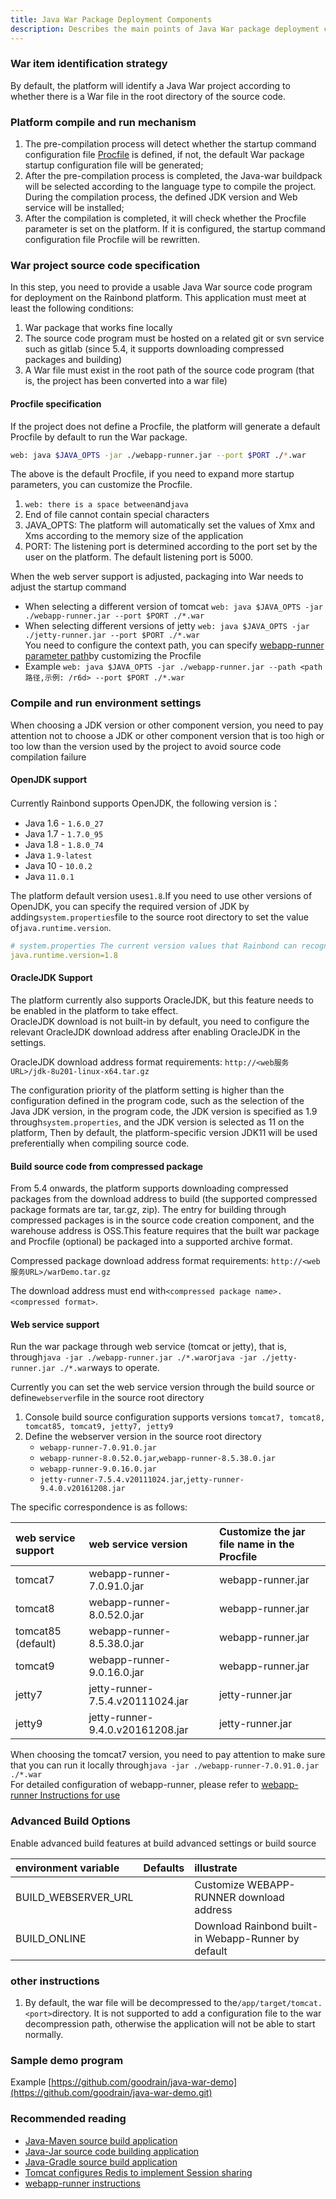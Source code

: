 ```yaml
---
title: Java War Package Deployment Components
description: Describes the main points of Java War package deployment components, suitable for developers and operation and maintenance personnel.
---
```


### War item identification strategy

By default, the platform will identify a Java War project according to whether there is a War file in the root directory of the source code.

### Platform compile and run mechanism

1. The pre-compilation process will detect whether the startup command configuration file [Procfile](../procfile) is defined, if not, the default War package startup configuration file will be generated;
2. After the pre-compilation process is completed, the Java-war buildpack will be selected according to the language type to compile the project. During the compilation process, the defined JDK version and Web service will be installed;
3. After the compilation is completed, it will check whether the Procfile parameter is set on the platform. If it is configured, the startup command configuration file Procfile will be rewritten.

### War project source code specification

In this step, you need to provide a usable Java War source code program for deployment on the Rainbond platform. This application must meet at least the following conditions:

1. War package that works fine locally
2. The source code program must be hosted on a related git or svn service such as gitlab (since 5.4, it supports downloading compressed packages and building)
3. A War file must exist in the root path of the source code program (that is, the project has been converted into a war file)

#### Procfile specification

If the project does not define a Procfile, the platform will generate a default Procfile by default to run the War package.

```bash
web: java $JAVA_OPTS -jar ./webapp-runner.jar --port $PORT ./*.war
```

The above is the default Procfile, if you need to expand more startup parameters, you can customize the Procfile.

1. `web: there is a space between`and`java`
2. End of file cannot contain special characters
3. JAVA_OPTS: The platform will automatically set the values of Xmx and Xms according to the memory size of the application
4. PORT: The listening port is determined according to the port set by the user on the platform. The default listening port is 5000.

When the web server support is adjusted, packaging into War needs to adjust the startup command

- When selecting a different version of tomcat `web: java $JAVA_OPTS -jar ./webapp-runner.jar --port $PORT ./*.war`
- When selecting different versions of jetty `web: java $JAVA_OPTS -jar ./jetty-runner.jar --port $PORT ./*.war`  
  You need to configure the context path, you can specify [webapp-runner parameter path](https://github.com/jsimone/webapp-runner#options)by customizing the Procfile
- Example `web: java $JAVA_OPTS -jar ./webapp-runner.jar --path <path路径,示例: /r6d> --port $PORT ./*.war`

### Compile and run environment settings

When choosing a JDK version or other component version, you need to pay attention not to choose a JDK or other component version that is too high or too low than the version used by the project to avoid source code compilation failure

#### OpenJDK support

Currently Rainbond supports OpenJDK, the following version is：

- Java 1.6 - `1.6.0_27`
- Java 1.7 - `1.7.0_95`
- Java 1.8 - `1.8.0_74`
- Java `1.9-latest`
- Java 10 - `10.0.2`
- Java `11.0.1`

The platform default version uses`1.8`.If you need to use other versions of OpenJDK, you can specify the required version of JDK by adding`system.properties`file to the source root directory to set the value of`java.runtime.version`.

```yaml
# system.properties The current version values that Rainbond can recognize are 11, 10, 1.9, 1.8, 1.7, 1.6
java.runtime.version=1.8
```

#### OracleJDK Support

The platform currently also supports OracleJDK, but this feature needs to be enabled in the platform to take effect.  
OracleJDK download is not built-in by default, you need to configure the relevant OracleJDK download address after enabling OracleJDK in the settings.

OracleJDK download address format requirements: `http://<web服务URL>/jdk-8u201-linux-x64.tar.gz`

The configuration priority of the platform setting is higher than the configuration defined in the program code, such as the selection of the Java JDK version, in the program code, the JDK version is specified as 1.9 through`system.properties`, and the JDK version is selected as 11 on the platform, Then by default, the platform-specific version JDK11 will be used preferentially when compiling source code.

#### Build source code from compressed package

From 5.4 onwards, the platform supports downloading compressed packages from the download address to build (the supported compressed package formats are tar, tar.gz, zip). The entry for building through compressed packages is in the source code creation component, and the warehouse address is OSS.This feature requires that the built war package and Procfile (optional) be packaged into a supported archive format.

Compressed package download address format requirements: `http://<web服务URL>/warDemo.tar.gz`

The download address must end with`<compressed package name>.<compressed format>`.

#### Web service support

Run the war package through web service (tomcat or jetty), that is, through`java -jar ./webapp-runner.jar ./*.war`or`java -jar ./jetty-runner.jar ./*.war`ways to operate.

Currently you can set the web service version through the build source or define`webserver`file in the source root directory

1. Console build source configuration supports versions `tomcat7, tomcat8, tomcat85, tomcat9, jetty7, jetty9`
2. Define the webserver version in the source root directory
   - `webapp-runner-7.0.91.0.jar`
   - `webapp-runner-8.0.52.0.jar`,`webapp-runner-8.5.38.0.jar`
   - `webapp-runner-9.0.16.0.jar`
   - `jetty-runner-7.5.4.v20111024.jar`,`jetty-runner-9.4.0.v20161208.jar`

The specific correspondence is as follows:

| web service support | web service version              | Customize the jar file name in the Procfile |
|:------------------- |:-------------------------------- |:------------------------------------------- |
| tomcat7             | webapp-runner-7.0.91.0.jar       | webapp-runner.jar                           |
| tomcat8             | webapp-runner-8.0.52.0.jar       | webapp-runner.jar                           |
| tomcat85 (default)  | webapp-runner-8.5.38.0.jar       | webapp-runner.jar                           |
| tomcat9             | webapp-runner-9.0.16.0.jar       | webapp-runner.jar                           |
| jetty7              | jetty-runner-7.5.4.v20111024.jar | jetty-runner.jar                            |
| jetty9              | jetty-runner-9.4.0.v20161208.jar | jetty-runner.jar                            |

When choosing the tomcat7 version, you need to pay attention to make sure that you can run it locally through`java -jar ./webapp-runner-7.0.91.0.jar ./*.war`  
For detailed configuration of webapp-runner, please refer to [webapp-runner Instructions for use](./webapp-runner)

### Advanced Build Options

Enable advanced build features at build advanced settings or build source

| environment variable  | Defaults | illustrate                                          |
|:--------------------- |:-------- |:--------------------------------------------------- |
| BUILD_WEBSERVER_URL |          | Customize WEBAPP-RUNNER download address            |
| BUILD_ONLINE          |          | Download Rainbond built-in Webapp-Runner by default |

### other instructions

1. By default, the war file will be decompressed to the`/app/target/tomcat.<port>`directory. It is not supported to add a configuration file to the war decompression path, otherwise the application will not be able to start normally.

### Sample demo program

Example [https://github.com/goodrain/java-war-demo](https://github.com/goodrain/java-war-demo.git)

### Recommended reading

- [Java-Maven source build application](./java-maven/)
- [Java-Jar source code building application](./java-jar/)
- [Java-Gradle source build application](./java-gradle/)
- [Tomcat configures Redis to implement Session sharing](./tomcat-redis-session)
- [webapp-runner instructions](./webapp-runner/)

<!-- - [RAINBOND 源码构建 JAVA 项目选取 JDK](../advanced-scenarios/devops/how-to-select-jdk/)
- [Rainbond 源码构建 JAVA 项目配置 Maven 仓库](../advanced-scenarios/devops/how-to-config-maven/) -->

